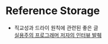 # Reference Storage
- 직교성과 드라이 원칙에 관련된 좋은 글  
[실용주의 프로그래머 저자의 인터뷰 발췌](https://www.artima.com/intv/dry.html)
